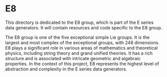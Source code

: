 # E8

This directory is dedicated to the E8 group, which is part of the E series data generators. It will contain resources and code specific to the E8 group.

The E8 group is one of the five exceptional simple Lie groups. It is the largest and most complex of the exceptional groups, with 248 dimensions. E8 plays a significant role in various areas of mathematics and theoretical physics, including string theory and grand unified theories. It has a rich structure and is associated with intricate geometric and algebraic properties. In the context of this project, E8 represents the highest level of abstraction and complexity in the E series data generators.
